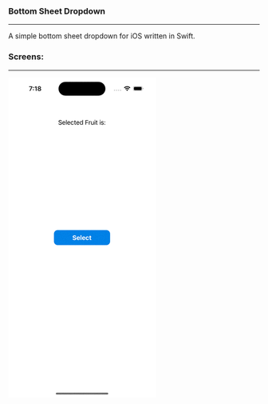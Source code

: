 <h3>Bottom Sheet Dropdown</h3>
<hr>
A simple bottom sheet dropdown for iOS written in Swift.
<br>
<h3>Screens:</h3>
<hr>
<img src="https://github.com/tjana17/BottomSheetDropdown/blob/main/Simulator%20Screen%20Recording%20-%20iPhone%2014%20Pro%20-%202024-03-14%20at%2019.18.48.gif" />
